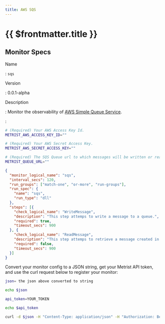 ```yaml
---
title: AWS SQS
---
```


# {{ $frontmatter.title }}

## Monitor Specs

Name

: `sqs`

Version

: 0.0.1-alpha

Description

: Monitor the observability of [AWS Simple Queue Service](https://aws.amazon.com/sqs/).

: &nbsp;


<!--@include: /parts/_1.md-->


<!--@include: /parts/_2.md-->


<!--@include: /parts/_3.md-->


```sh
# (Required) Your AWS Access Key Id.
METRIST_AWS_ACCESS_KEY_ID=""

# (Required) Your AWS Secret Access Key.
METRIST_AWS_SECRET_ACCESS_KEY=""

# (Required) The SQS Queue url to which messages will be written or read.
METRIST_QUEUE_URL=""
```

<!--@include: /parts/tips_env-vars.md -->


<!--@include: /parts/_4.md-->


```json
{
  "monitor_logical_name": "sqs",
  "interval_secs": 120,
  "run_groups": ["match-one", "or-more", "run-groups"],
  "run_spec": {
    "name": "sqs",
    "run_type": "dll"
  },
  "steps": [{
    "check_logical_name": "WriteMessage",
    "description": "This step attemps to write a message to a queue.",
    "required": true,
    "timeout_secs": 900
  }, {
    "check_logical_name": "ReadMessage",
    "description": "This step attemps to retrieve a message created in a previous step.",
    "required": false,
    "timeout_secs": 900
  }]
}
```

Convert your monitor config to a JSON string, get your Metrist API token, and use the curl request below to register your monitor:

```sh
json= the json above converted to string

echo $json

api_token=YOUR_TOKEN

echo $api_token

curl -d $json -H "Content-Type: application/json" -H "Authorization: Bearer $api_token" 'https://app.metrist.io/api/v0/monitor-config'

```

<!--@include: /parts/tips_api.md-->


<!--@include: /parts/_5.md-->


<!--@include: /parts/result.md-->